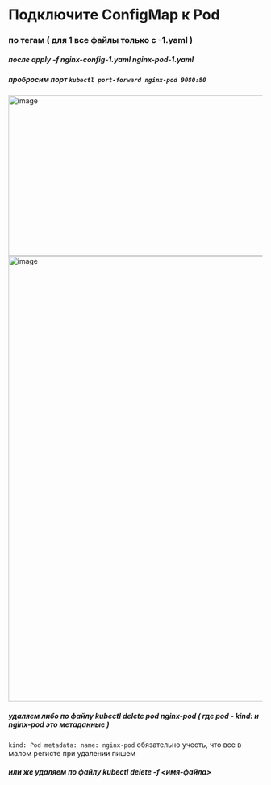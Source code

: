 # Подключите ConfigMap к Pod
### по тегам ( для 1 все файлы только с -1.yaml )
##### после apply -f 	nginx-config-1.yaml	nginx-pod-1.yaml

##### пробросим порт `kubectl port-forward nginx-pod 9080:80`

<img width="1268" height="318" alt="image" src="https://github.com/user-attachments/assets/8f5c4712-9589-46fd-8f40-26ff38bfe459" />


<img width="2014" height="884" alt="image" src="https://github.com/user-attachments/assets/0d626784-97ad-458c-83cd-e60c998cd51a" />


##### удаляем либо по файлу kubectl delete pod nginx-pod ( где pod -  kind: и nginx-pod это метаданные ) 
` kind: Pod
metadata:
  name: nginx-pod
`
обязательно учесть, что все в малом регисте при удалении пишем

##### или же удаляем по файлу  kubectl delete -f <имя-файла>
